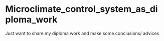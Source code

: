 # Microclimate_control_system_as_diploma_work
Just want to share my diploma work and make some conclusions/ advices
